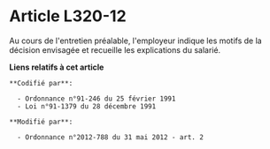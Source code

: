 # Article L320-12

Au cours de l'entretien préalable, l'employeur indique les motifs de la décision envisagée et recueille les explications du
salarié.

**Liens relatifs à cet article**

	**Codifié par**:

	  - Ordonnance n°91-246 du 25 février 1991
	  - Loi n°91-1379 du 28 décembre 1991

	**Modifié par**:

	  - Ordonnance n°2012-788 du 31 mai 2012 - art. 2
